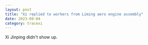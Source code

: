 ```yaml
---
layout: post
title: "Xi replied to workers from Liming aero engine assembly"
date: 2023-09-04
category: tracexi
---
```


Xi Jinping didn't show up.
